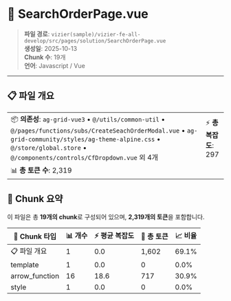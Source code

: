 # 📄 SearchOrderPage.vue

> **파일 경로**: `vizier(sample)/vizier-fe-all-develop/src/pages/solution/SearchOrderPage.vue`  
> **생성일**: 2025-10-13  
> **Chunk 수**: 19개  
> **언어**: Javascript / Vue
---





## 📋 파일 개요

| | |
|--|--|
| 📦 **의존성**: `ag-grid-vue3` • `@/utils/common-util` • `@/pages/functions/subs/CreateSeachOrderModal.vue` • `ag-grid-community/styles/ag-theme-alpine.css` • `@/store/global.store` • `@/components/controls/CfDropdown.vue` 외 4개 | ⚡ **총 복잡도**: 297 |
| 📊 **총 토큰 수**: 2,319 |  |






## 🧩 Chunk 요약

이 파일은 총 **19개의 chunk**로 구성되어 있으며, **2,319개의 토큰**을 포함합니다.

| 🧩 Chunk 타입 | 📊 개수 | ⚡ 평균 복잡도 | 📝 총 토큰 | 📈 비율 |
|---------------|--------|-------------|----------|--------|
| 📋 파일 개요 | 1 | 0.0 | 1,602 | 69.1% |
| template | 1 | 0.0 | 0 | 0.0% |
| arrow_function | 16 | 18.6 | 717 | 30.9% |
| style | 1 | 0.0 | 0 | 0.0% |

